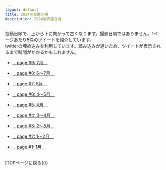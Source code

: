 ```yaml
---
layout: default
title: 2024写真置き場
description: 2024写真置き場
---
```


<p>
投稿日順で、上から下に向かって古くなります。撮影日順ではありません。1ページあたり5件のツイートを紹介しています。<br>
twitterの埋め込みを利用しています。読み込みが遅いため、ツイートが表示されるまで時間がかかるかもしれません。
</p>

* [&emsp;page #9: 7月&emsp;](./9)

* [&emsp;page #8: 6～7月&emsp;](./8)

* [&emsp;page #7: 5月&emsp;](./7)

* [&emsp;page #6: 4～5月&emsp;](./6)

* [&emsp;page #5: 4月&emsp;](./5)

* [&emsp;page #4: 3～4月&emsp;](./4)

* [&emsp;page #3: 2～3月&emsp;](./3)

* [&emsp;page #2: 1～2月&emsp;](./2)

* [&emsp;page #1: 1月&emsp;](./1)

<br>
[TOPページに戻る](/)
